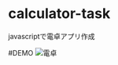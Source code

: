 # calculator-task
javascriptで電卓アプリ作成

#DEMO
![電卓](https://gyazo.com/df7d47b229c7e9657652411f5299512d/raw)
